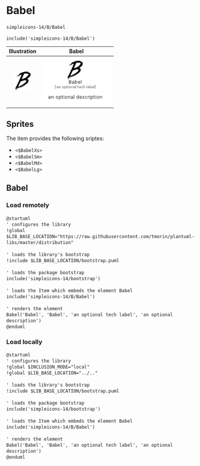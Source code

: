 # Babel


```text
simpleicons-14/B/Babel
```

```text
include('simpleicons-14/B/Babel')
```



| Illustration | Babel |
| :---: | :---: |
| ![illustration for Illustration](../../simpleicons-14/B/Babel.png) | ![illustration for Babel](../../simpleicons-14/B/Babel.Local.png) |



## Sprites
The item provides the following sriptes:

- `<$BabelXs>`
- `<$BabelSm>`
- `<$BabelMd>`
- `<$BabelLg>`





## Babel

### Load remotely
```plantuml
@startuml
' configures the library
!global $LIB_BASE_LOCATION="https://raw.githubusercontent.com/tmorin/plantuml-libs/master/distribution"

' loads the library's bootstrap
!include $LIB_BASE_LOCATION/bootstrap.puml

' loads the package bootstrap
include('simpleicons-14/bootstrap')

' loads the Item which embeds the element Babel
include('simpleicons-14/B/Babel')

' renders the element
Babel('Babel', 'Babel', 'an optional tech label', 'an optional description')
@enduml
```

### Load locally
```plantuml
@startuml
' configures the library
!global $INCLUSION_MODE="local"
!global $LIB_BASE_LOCATION="../.."

' loads the library's bootstrap
!include $LIB_BASE_LOCATION/bootstrap.puml

' loads the package bootstrap
include('simpleicons-14/bootstrap')

' loads the Item which embeds the element Babel
include('simpleicons-14/B/Babel')

' renders the element
Babel('Babel', 'Babel', 'an optional tech label', 'an optional description')
@enduml
```

